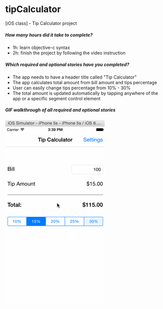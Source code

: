 # tipCalculator
[iOS class] - Tip Calculator project

##### How many hours did it take to complete?
* 1h: learn objective-c syntax
* 2h: finish the project by following the video instruction

##### Which required and optional stories have you completed?
* The app needs to have a header title called "Tip Calculator"
* The app calculates total amount from bill amount and tips percentage
* User can easily change tips percentage from 10% - 30%
* The total amount is updated automatically by tapping anywhere of the app or a specific segment control element

##### GIF walkthrough of all required and optional stories
![Video Walkthrough](tipCalculatorWorkthroughWithSettings.gif)
